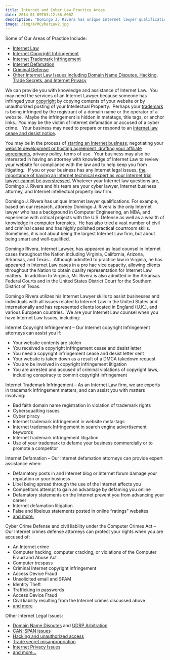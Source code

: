 ```yaml
---
title: Internet and Cyber Law Practice Areas
date: 2014-01-09T03:12:36.000Z
description: "Domingo J. Rivera has unique Internet lawyer qualifications. For example, based on our research, attorney Domingo J. Rivera is the only Internet lawyer who has a background in Computer Engineering, an MBA, and experience with critical projects with the U.S. Defense as well as a wealth of knowledge in computer forensics.\_"
image: /img/AVMCyberLaw2.jpg
---
```

Some of Our Areas of Practice Include:

* <a href="../#We%20are%20Internet%20Lawyers" target="_blank"  rel="nofollow" >Internet Law</a>
* <a href="../#Internet%20Copyright%20Infringement" target="_blank"  rel="nofollow" >Internet Copyright Infringement</a>
* <a href="../#Internet%20Trademark%20Infringement" target="_blank"  rel="nofollow" >Internet Trademark Infringement</a>
* <a href="../#Internet%20Defamation" target="_blank"  rel="nofollow" >Internet Defamation</a>
* <a href="../#Cyber%20Crime%20Defense" target="_blank"  rel="nofollow" >Criminal Defense</a>
* <a href="../#Other%20Internet%20Law%20Issues" target="_blank"  rel="nofollow" >Other Internet Law Issues including Domain Name Disputes, Hacking, Trade Secrets, and Internet Privacy</a>

<a name="We are Internet Lawyers"></a>We can provide you with knowledge and assistance of Internet Law.  You may need the services of an Internet Lawyer because someone has infringed your <a href="http://www.cyberinternetlawyer.com/Copyright.html" target="_blank"  rel="nofollow" >copyright</a> by copying contents of your website or by unauthorized posting of your Intellectual Property.  Perhaps your <a href="http://www.cyberinternetlawyer.com/Trademark.html" target="_blank"  rel="nofollow" >trademark</a> is being infringed by the registrant of a domain name or the operator of a website.  Maybe the infringement is hidden in metatags, title tags, or anchor links&#8230;You may be the victim of Internet defamation or accused of a cyber crime.   Your business may need to prepare or respond to an  <a href="http://www.cyberinternetlawyer.com/Cease_and_Desist_Letter.html" target="_blank"  rel="nofollow" >Internet law cease and desist notice</a>.

You may be in the process of  <a href="http://www.cyberinternetlawyer.com/Internet_Website_Startup.html" target="_blank"  rel="nofollow" >starting an Internet business</a>, negotiating your <a href="http://www.cyberinternetlawyer.com/Internet_Contracts.html" target="_blank"  rel="nofollow" >website development or hosting agreement, drafting your affiliate agreements</a>, privacy policy, terms of use.  Your business may also be interested in having an attorney with knowledge of Internet Law to review your website for compliance with the law and to help keep you from litigating.   If you or your business has any Internet legal issues, <a href="http://www.cyberinternetlawyer.com/Internet_Trial_Attorney.html" target="_blank"  rel="nofollow" >the importance of having an Internet technical expert as your Internet trial lawyer cannot be overstressed.</a> Whatever your Internet law questions are, Domingo J. Rivera and his team are your cyber lawyer, Internet business attorney, and Internet intellectual property law firm.

Domingo J. Rivera has unique Internet lawyer qualifications. For example, based on our research, attorney Domingo J. Rivera is the only Internet lawyer who has a background in Computer Engineering, an MBA, and experience with critical projects with the U.S. Defense as well as a wealth of knowledge in computer forensics.  He has also tried a vast number of civil and criminal cases and has highly polished practical courtroom skills.  Sometimes, it is not about being the largest Internet Law firm, but about being smart and well-qualified.

Domingo Rivera, Internet Lawyer, has appeared as lead counsel in Internet cases throughout the Nation including Virginia, California, Arizona, Arkansas, and Texas&#8230; Although admitted to practice law in Virginia, he has appeared in Internet Law cases in a pro hac vice capacity, allowing clients throughout the Nation to obtain quality representation for Internet Law matters.  In addition to Virginia, Mr. Rivera is also admitted in the Arkansas Federal Courts and in the United States District Court for the Southern District of Texas.

Domingo Rivera utilizes his Internet Lawyer skills to assist businesses and individuals with all issues related to Internet Law in the United States and internationally and has represented clients located in England (U.K.), and various European countries.  We are your Internet Law counsel when you have Internet Law Issues, including:

<a href="http://www.cyberinternetlawyer.com/Copyright_Infringement.html" name="Internet Copyright Infringement" target="_blank"  rel="nofollow" ></a> Internet Copyright Infringement &#8211; Our Internet copyright Infringement attorneys can assist you if:

* Your website contents are stolen
* You received a copyright infringement cease and desist letter
* You need a copyright infringement cease and desist letter sent
* Your website is taken down as a result of a DMCA takedown request
* You are be involved in copyright infringement litigation
* You are arrested and accused of criminal violations of copyright laws, including conspiracy to commit copyright infringement

<a href="http://www.cyberinternetlawyer.com/Trademark_Infringement.html" name="Internet Trademark Infringement" target="_blank"  rel="nofollow" ></a> Internet Trademark Infringement &#8211; As an Internet Law firm, we are experts in trademark infringement matters, and can assist you with matters involving:

* Bad faith domain name registration in violation of trademark rights
* Cybersquatting issues
* Cyber piracy
* Internet trademark infringement in website meta-tags
* Internet trademark Infringement in search engine advertisement keywords
* Internet trademark infringement litigation
* Use of your trademark to defame your business commercially or to promote a competitor

<a href="http://www.cyberinternetlawyer.com/Online_Defamation.html" name="Internet Defamation" target="_blank"  rel="nofollow" ></a> Internet Defamation &#8211; Our Internet defamation attorneys can provide expert assistance when:

* Defamatory posts in and Internet blog or Internet forum damage your reputation or your business
* Libel being spread through the use of the Internet affects you
* Competitors attempt to gain an advantage by defaming you online
* Defamatory statements on the Internet prevent you from advancing your career
* Internet defamation litigation
* False and libelous statements posted in online &#8220;ratings&#8221; websites
* <a href="http://www.cyberdefamationlawyer.com/" target="_blank" rel="nofollow" >and more.</a>



<a href="http://www.cyberinternetlawyer.com/Computer_Crimes.html" name="Cyber Crime Defense" target="_blank"  rel="nofollow" ></a> Cyber Crime Defense and civil liability under the Computer Crimes Act &#8211; Our Internet crimes defense attorneys can protect your rights when you are accused of:

* An Internet crime
* Computer hacking, computer cracking, or violations of the Computer Fraud and Abuse Act
* Computer trespass
* Criminal Internet copyright infringement
* Access Device Fraud
* Unsolicited email and SPAM
* Identity Theft
* Trafficking in passwords
* Access Device Fraud
* Civil liability resulting from the Internet crimes discussed above
* <a href="http://www.cyber-crime-defense.com/" target="_blank"  rel="nofollow" >and more</a>

<a name="Other Internet Law Issues"></a>Other Internet Legal Issues:

* <a href="http://www.cyberinternetlawyer.com/Domain_Name_Disputes.html" target="_blank"  rel="nofollow" >Domain Name Disputes</a> and  <a href="http://www.cyberinternetlawyer.com/Uniform_Domain_Name_Dispute_Resolution_UDRP.html" target="_blank"  rel="nofollow" >UDRP Arbitration</a>
* <a href="http://www.cyberinternetlawyer.com/Commercial_Email_Spam.html" target="_blank"  rel="nofollow" >CAN-SPAN issues</a>
* <a href="http://www.cyberinternetlawyer.com/Hacking_Unauthorized_Access.html" target="_blank"  rel="nofollow" >Hacking and unauthorized access</a>
* <a href="http://www.cyberinternetlawyer.com/Misappropriation_of_Trade_Secrets.html" target="_blank"  rel="nofollow" >Trade secret misappropriation </a>
* <a href="http://www.cyberinternetlawyer.com/Internet_Privacy.html" target="_blank"  rel="nofollow" >Internet Privacy Issues</a>
* <a href="http://www.internet-lawyer.org/" target="_blank"  rel="nofollow" >and more&#8230;</a>
